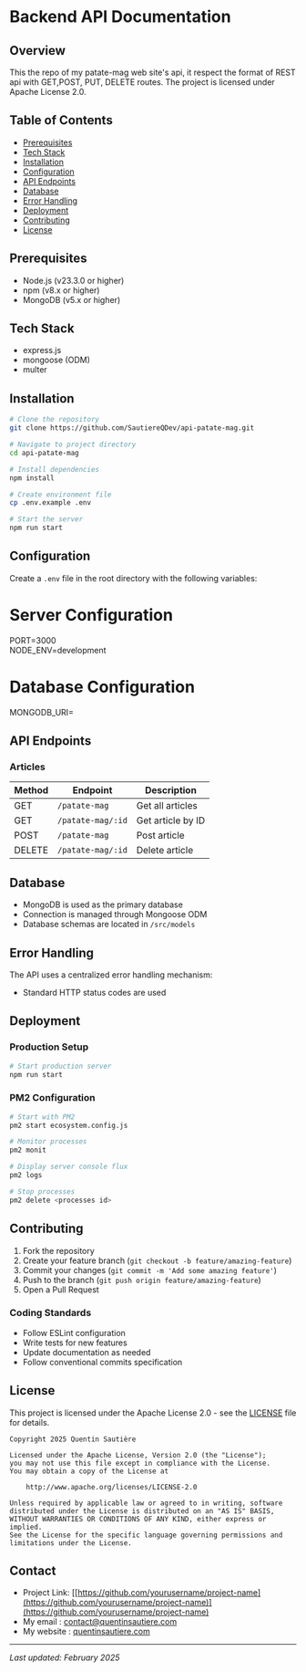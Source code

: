 # Backend API Documentation

## Overview
This the repo of my patate-mag web site's api, it respect the format of REST api with GET,POST, PUT, DELETE routes. The project is licensed under Apache License 2.0.

## Table of Contents
- [Prerequisites](#prerequisites)
- [Tech Stack](#tech-stack)
- [Installation](#installation)
- [Configuration](#configuration)
- [API Endpoints](#api-endpoints)
- [Database](#database)
- [Error Handling](#error-handling)
- [Deployment](#deployment)
- [Contributing](#contributing)
- [License](#license)

## Prerequisites
- Node.js (v23.3.0 or higher)
- npm (v8.x or higher)
- MongoDB (v5.x or higher)

## Tech Stack
- express.js
- mongoose (ODM)
- multer

## Installation
```bash
# Clone the repository
git clone https://github.com/SautiereQDev/api-patate-mag.git

# Navigate to project directory
cd api-patate-mag

# Install dependencies
npm install

# Create environment file
cp .env.example .env

# Start the server
npm run start
```

## Configuration
Create a `.env` file in the root directory with the following variables:

# Server Configuration
PORT=3000    
NODE_ENV=development

# Database Configuration
MONGODB_URI=<your link>

## API Endpoints

### Articles
| Method | Endpoint | Description |
|--------|----------|-------------|
| GET | `/patate-mag` | Get all articles |
| GET | `/patate-mag/:id` | Get article by ID |
| POST | `/patate-mag` | Post article |
| DELETE | `/patate-mag/:id` | Delete article |

## Database
- MongoDB is used as the primary database
- Connection is managed through Mongoose ODM
- Database schemas are located in `/src/models`

## Error Handling
The API uses a centralized error handling mechanism:

- Standard HTTP status codes are used

## Deployment
### Production Setup
```bash
# Start production server
npm run start
```

### PM2 Configuration
```bash
# Start with PM2
pm2 start ecosystem.config.js

# Monitor processes
pm2 monit

# Display server console flux
pm2 logs

# Stop processes
pm2 delete <processes id>
```

## Contributing
1. Fork the repository
2. Create your feature branch (`git checkout -b feature/amazing-feature`)
3. Commit your changes (`git commit -m 'Add some amazing feature'`)
4. Push to the branch (`git push origin feature/amazing-feature`)
5. Open a Pull Request

### Coding Standards
- Follow ESLint configuration
- Write tests for new features
- Update documentation as needed
- Follow conventional commits specification

## License
This project is licensed under the Apache License 2.0 - see the [LICENSE](LICENSE) file for details.

```
Copyright 2025 Quentin Sautière

Licensed under the Apache License, Version 2.0 (the "License");
you may not use this file except in compliance with the License.
You may obtain a copy of the License at

    http://www.apache.org/licenses/LICENSE-2.0

Unless required by applicable law or agreed to in writing, software
distributed under the License is distributed on an "AS IS" BASIS,
WITHOUT WARRANTIES OR CONDITIONS OF ANY KIND, either express or implied.
See the License for the specific language governing permissions and
limitations under the License.
```

## Contact
- Project Link: [[https://github.com/yourusername/project-name](https://github.com/yourusername/project-name)](https://github.com/yourusername/project-name)
- My email : contact@quentinsautiere.com
- My website : [quentinsautiere.com](https://quentinsautiere.com/)
---
*Last updated: February 2025*
